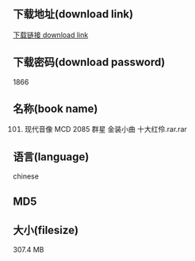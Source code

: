 ## 下载地址(download link)
[下载链接 download link](https://voluble-croquembouche-d321dc.netlify.app/?s=101.+%E7%8E%B0%E4%BB%A3%E9%9F%B3%E5%83%8F+MCD+2085+%E7%BE%A4%E6%98%9F+%E9%87%91%E8%A3%85%E5%B0%8F%E6%9B%B2+%E5%8D%81%E5%A4%A7%E7%BA%A2%E4%BC%B6.rar)

## 下载密码(download password)
1866

## 名称(book name)
101. 现代音像 MCD 2085 群星 金装小曲 十大红伶.rar.rar

## 语言(language)
chinese

## MD5


## 大小(filesize)
307.4 MB
